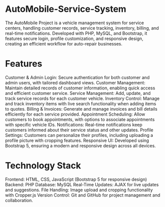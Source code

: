 # AutoMobile-Service-System
The AutoMobile Project is a vehicle management system for service centers, handling customer records, service tracking, inventory, billing, and real-time notifications. Developed with PHP, MySQL, and Bootstrap, it features secure login, profile customization, and responsive design, creating an efficient workflow for auto-repair businesses.

# Features
Customer & Admin Login: Secure authentication for both customer and admin users, with tailored dashboard views.
Customer Management: Maintain detailed records of customer information, enabling quick access and efficient customer service.
Service Management: Add, update, and track service records for each customer vehicle.
Inventory Control: Manage and track inventory items with live search functionality when adding items to quotes.
Billing & Invoices: Generate and manage invoices and bill details efficiently for each service provided.
Appointment Scheduling: Allow customers to book appointments, with options to associate appointments with specific vehicle IDs.
Notifications: Real-time notifications keep customers informed about their service status and other updates.
Profile Settings: Customers can personalize their profiles, including uploading a profile picture with cropping features.
Responsive UI: Developed using Bootstrap 5, ensuring a modern and responsive design across all devices.

# Technology Stack
Frontend: HTML, CSS, JavaScript (Bootstrap 5 for responsive design)
Backend: PHP
Database: MySQL
Real-Time Updates: AJAX for live updates and suggestions.
File Handling: Image upload and cropping functionality with Cropper.js
Version Control: Git and GitHub for project management and collaboration.
